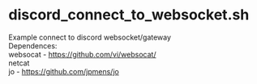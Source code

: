 # discord_connect_to_websocket.sh
Example connect to discord websocket/gateway<br>
Dependences:<br>
  websocat - https://github.com/vi/websocat/<br>
  netcat<br>
  jo - https://github.com/jpmens/jo<br>
